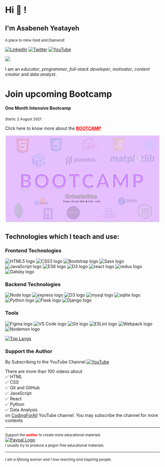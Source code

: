 # Hi 👋 !

## I'm Asabeneh Yeatayeh
<small>A place to mine Gold and Diamond! </small>

<div>
<a href="https://www.linkedin.com/in/asabeneh" target="_blank"><img src='./images/linkedin.svg' alt='LinkedIn' width="8%"></a>
<a href="https://twitter.com/Asabeneh" target="_blank"><img src='./images/twitter.svg' alt='Twitter' width="3%" title='@Asabeneh'></a>
<a href="https://www.youtube.com/channel/UCM4xOopkYiPwJqyKsSqL9mw" target="_blank"><img src='./images/youtube.svg' alt='YouTube' width="3%"></a>

![](https://komarev.com/ghpvc/?username=asabeneh&color=green)

</div>

I am an _educator_, _programmer_, _full-stack developer_, _motivator_, _content creator_ and _data analyst_.

<div>
<h1>Join upcoming Bootcamp
<h4> One Month Intensive Bootcamp</h4>
<small> Starts: 2 August 2021</small>
<p>Click here to know more about the <a href ="https://www.linkedin.com/events/bootcamporientation6824450804087324672/" style ="color:red;font-weight:bold">BOOTCAMP</a></p>
<a href = "https://www.linkedin.com/events/bootcamporientation6824450804087324672/"><img src="./images/bootcamp.png" alt = "bootcamp" /></a>

</div>

## Technologies which I teach and use:

### Frontend Technologies

<div>
  <img src ="./images/html-5.svg" alt="HTML5 logo" width="4%" title='HTML5'/>
  <img src ="./images/css-3.svg" alt="CSS3 logo" width="4%" title='CSS3'/>
  <img src ="./images/bootstrap.svg" alt="Bootstrap logo" width="6%" title='Bootstrap'/>
  <img src ="./images/sass.svg" alt="Sass logo" width="6%" title='Sass'/>
  <img src ="./images/javascript.svg" alt="JavaScript logo" width="6%" title='JavaScript'/>
  <img src ="./images/es6.svg" alt="ES6 logo" width="6%" title='ES6'/>
  <img src ="./images/d3.svg" alt="D3 logo" width="6%" title='D3.js'/>
  <img src ="./images/react.svg" alt="react logo" width="6%" title='React'/>
  <img src ="./images/redux.svg" alt="redux logo" width="6%" title='Redux'/>
  <img src ="./images/gatsby.svg" alt="Gatsby logo" width="6%" title='Gatsby'/>
<div> 

### Backend Technologies

<div>
  <img src ="./images/nodejs.svg" alt="Node logo" width="8%" title='Nodejs'/>
  <img src ="./images/express.svg" alt="express logo" width="8%" title='Express'/>
  <img src ="./images/mongodb.svg" alt="D3 logo" width="8%" title='MongoDB'/>
  <img src ="./images/mysql.svg" alt="mysql logo" width="8%" title='MYSQL'/>
  <img src ="./images/sqlite.svg" alt="sqlite logo" width="8%" title='sqlite'/>
  <img src ="./images/python.svg" alt="Python logo" width="8%" title='Python'/>
  <img src ="./images/flask.svg" alt="Flask logo" width="8%" title='Flask'/>
  <img src ="./images/django.svg" alt="Django logo" width="8%" title='Django'/>
</div>

### Tools

<div>
  <img src ="./images/figma.svg" alt="Figma logo" width="8%" title='Figma'/>
  <img src ="./images/visual-studio-code.svg" alt="VS Code logo" width="8%" title='Visual Studio Code'/>
  <img src ="./images/git.svg" alt="Git logo" width="8%" title='Git'/>
  <img src ="./images/eslint.svg" alt="ESLint logo" width="8%" title='ESLint'/>
  <img src ="./images/webpack.svg" alt="Webpack logo" width="8%" title='Webpack'/>
  <img src ="./images/nodemon.svg" alt="Nodemon logo" width="8%" title='Nodemon'/> 
</div>
  
[![Top Langs](https://github-readme-stats.vercel.app/api/top-langs/?username=asabeneh&layout)](https://github.com/asabeneh/github-readme-stats)
  
 ### Support the Author
  
 By Subscribing to the YouTube Channel <a href="https://www.youtube.com/channel/UCM4xOopkYiPwJqyKsSqL9mw" target="_blank"><img src='./images/youtube.svg' alt='YouTube' width="3%"></a>
 
 <div>
There are more than 100 videos about <br />
✅ HTML <br />
✅ CSS <br />
✅ Git and GitHub <br />
✅ JavaScript <br />
✅ React <br />
✅ Python <br />
✅ Data Analysis <br />
 on <a href="https://www.youtube.com/channel/UCM4xOopkYiPwJqyKsSqL9mw" target="_blank">CodingForAll</a> YouTube channel. You may subscribe the channel for more contents
 </div>
  
  
 ---
  
 <div>
  <small>Support the <strong><em style ="color:red;">author</em></strong> to create more educational materials</small> <br />  
<a href = "https://www.paypal.me/asabeneh"><img src='./images/paypal_lg.png' alt='Paypal Logo' style="width:10%"/></a>
</div>

<small>
 I usually try to produce a jargon free educational materials.
</small>


<!-- ## Tech Stacks
- MEEN Stack
- MERN Stack
- JAM Stack
- MRF Stack
 -->

---
<small> _I am a lifelong learner and I love teaching and inspiring people_. </small>
